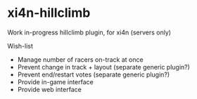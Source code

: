 # xi4n-hillclimb
Work in-progress hillclimb plugin, for xi4n (servers only)

Wish-list
  - Manage number of racers on-track at once
  - Prevent change in track + layout (separate generic plugin?)
  - Prevent end/restart votes (separate generic plugin?)
  - Provide in-game interface
  - Provide web interface
